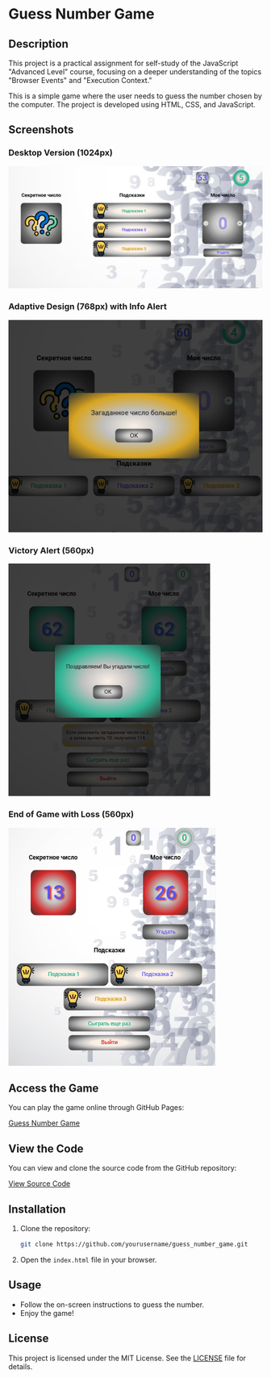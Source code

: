 # Guess Number Game

## Description

This project is a practical assignment for self-study of the JavaScript "Advanced Level" course, focusing on a deeper understanding of the topics "Browser Events" and "Execution Context."

This is a simple game where the user needs to guess the number chosen by the computer. The project is developed using HTML, CSS, and JavaScript.

## Screenshots

### Desktop Version (1024px)
![Desktop Version](./screenshots/image1.png)

### Adaptive Design (768px) with Info Alert
![Adaptive Design](./screenshots/image2.png)

### Victory Alert (560px)
![Victory Alert](./screenshots/image3.png)

### End of Game with Loss (560px)
![End of Game](./screenshots/image4.png)

## Access the Game

You can play the game online through GitHub Pages:

[Guess Number Game](https://kate8382.github.io/guess_number_game/)

## View the Code

You can view and clone the source code from the GitHub repository:

[View Source Code](https://github.com/kate8382/guess_number_game.git)

## Installation

1. Clone the repository:
   ```bash
   git clone https://github.com/yourusername/guess_number_game.git
   ```
2. Open the `index.html` file in your browser.

## Usage

- Follow the on-screen instructions to guess the number.
- Enjoy the game!

## License

This project is licensed under the MIT License. See the [LICENSE](./LICENSE) file for details.